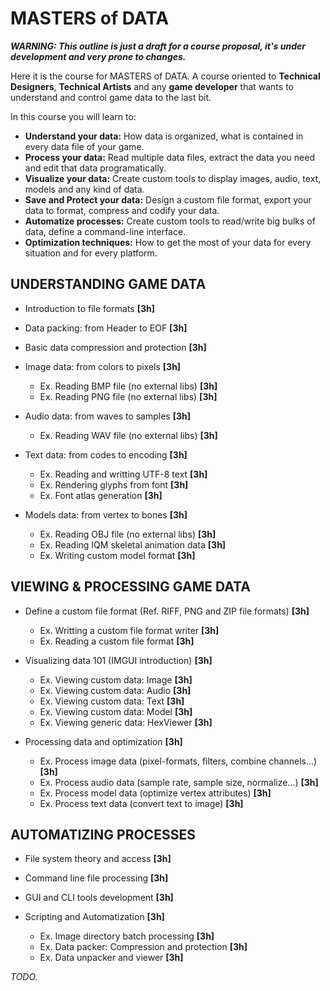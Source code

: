 # MASTERS of DATA

_**WARNING: This outline is just a draft for a course proposal, it's under development and very prone to changes.**_

Here it is the course for MASTERS of DATA. A course oriented to **Technical Designers**, **Technical Artists** and any **game developer** that wants to understand and control game data to the last bit.

In this course you will learn to:

 - **Understand your data:** How data is organized, what is contained in every data file of your game.
 - **Process your data:** Read multiple data files, extract the data you need and edit that data programatically.
 - **Visualize your data:** Create custom tools to display images, audio, text, models and any kind of data.
 - **Save and Protect your data:** Design a custom file format, export your data to format, compress and codify your data.
 - **Automatize processes:** Create custom tools to read/write big bulks of data, define a command-line interface.
 - **Optimization techniques:** How to get the most of your data for every situation and for every platform.
 
## UNDERSTANDING GAME DATA

 - Introduction to file formats **[3h]**
 - Data packing: from Header to EOF **[3h]**
 - Basic data compression and protection **[3h]**
 - Image data: from colors to pixels **[3h]**
 
   - Ex. Reading BMP file (no external libs) **[3h]**
   - Ex. Reading PNG file (no external libs) **[3h]**

 - Audio data: from waves to samples **[3h]**

   - Ex. Reading WAV file (no external libs) **[3h]**

 - Text data: from codes to encoding **[3h]**
 
   - Ex. Reading and writting UTF-8 text **[3h]**
   - Ex. Rendering glyphs from font **[3h]**
   - Ex. Font atlas generation **[3h]**

 - Models data: from vertex to bones **[3h]**
   
   - Ex. Reading OBJ file (no external libs) **[3h]**
   - Ex. Reading IQM skeletal animation data **[3h]**
   - Ex. Writing custom model format **[3h]**

## VIEWING & PROCESSING GAME DATA

 - Define a custom file format (Ref. RIFF, PNG and ZIP file formats) **[3h]**
 
   - Ex. Writting a custom file format writer **[3h]**
   - Ex. Reading a custom file format **[3h]**
   
 - Visualizing data 101 (IMGUI introduction) **[3h]**
      
   - Ex. Viewing custom data: Image **[3h]**
   - Ex. Viewing custom data: Audio **[3h]**
   - Ex. Viewing custom data: Text **[3h]**
   - Ex. Viewing custom data: Model **[3h]**
   - Ex. Viewing generic data: HexViewer **[3h]**
   
 - Processing data and optimization **[3h]**
   
   - Ex. Process image data (pixel-formats, filters, combine channels...) **[3h]**
   - Ex. Process audio data (sample rate, sample size, normalize...) **[3h]**
   - Ex. Process model data (optimize vertex attributes) **[3h]**
   - Ex. Process text data (convert text to image) **[3h]**

## AUTOMATIZING PROCESSES

 - File system theory and access **[3h]**
 - Command line file processing **[3h]**
 - GUI and CLI tools development **[3h]**
 - Scripting and Automatization **[3h]**

   - Ex. Image directory batch processing **[3h]**
   - Ex. Data packer: Compression and protection **[3h]**
   - Ex. Data unpacker and viewer **[3h]**

*TODO.*
